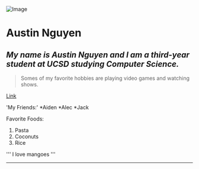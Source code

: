 ![Image](https://assets.stickpng.com/images/58e38347204d556bbd97b147.png)
# **Austin Nguyen**
## *My name is Austin Nguyen and I am a third-year student at UCSD studying Computer Science.*
> Somes of my favorite hobbies are playing video games and watching shows.

[Link](https://www.chess.com/home)

'My Friends:'
*Aiden
*Alec
*Jack

Favorite Foods:
1. Pasta
2. Coconuts
3. Rice

'''
I
love 
mangoes
'''

___

